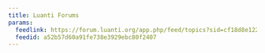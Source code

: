 ```yaml
---
title: Luanti Forums
params:
  feedlink: https://forum.luanti.org/app.php/feed/topics?sid=cf18d8e122680e0deb9eb551279ed15b
  feedid: a52b57d60a91fe738e3929ebc80f2407
---
```

